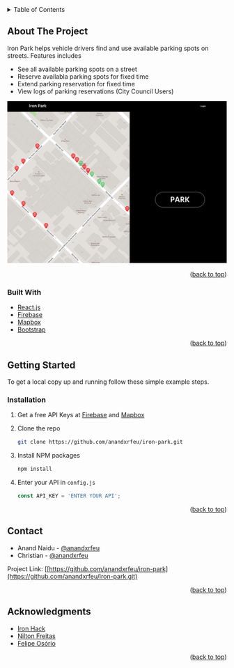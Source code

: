 <div id="top"></div>

<!-- TABLE OF CONTENTS -->
<details>
  <summary>Table of Contents</summary>
  <ol>
    <li>
      <a href="#about-the-project">About The Project</a>
      <ul>
        <li><a href="#built-with">Built With</a></li>
      </ul>
    </li>
    <li>
      <a href="#getting-started">Getting Started</a>
      <ul>
        <li><a href="#installation">Installation</a></li>
      </ul>
    </li>
    <li><a href="#contact">Contact</a></li>
    <li><a href="#acknowledgments">Acknowledgments</a></li>
  </ol>
</details>

<!-- ABOUT THE PROJECT -->
## About The Project


Iron Park helps vehicle drivers find and use available parking spots on streets. Features includes
* See all available parking spots on a street
* Reserve availabla parking spots for fixed time 
* Extend parking reservation for fixed time
* View logs of parking reservations (City Council Users)


[![Product Name Screen Shot][product-screenshot]](https://iron-park.netlify.app/)

<p align="right">(<a href="#top">back to top</a>)</p>


### Built With

* [React.js](https://reactjs.org/)
* [Firebase](https://firebase.google.com/)
* [Mapbox](https://www.mapbox.com/)
* [Bootstrap](https://getbootstrap.com)

<p align="right">(<a href="#top">back to top</a>)</p>


<!-- GETTING STARTED -->
## Getting Started

To get a local copy up and running follow these simple example steps.

### Installation

1. Get a free API Keys at [Firebase](https://firebase.google.com/) and [Mapbox](https://www.mapbox.com/)

2. Clone the repo
   ```sh
   git clone https://github.com/anandxrfeu/iron-park.git
   ```
3. Install NPM packages
   ```sh
   npm install
   ```
4. Enter your API in `config.js`
   ```js
   const API_KEY = 'ENTER YOUR API';
   ```

<p align="right">(<a href="#top">back to top</a>)</p>


<!-- CONTACT -->
## Contact

* Anand Naidu - [@anandxrfeu](https://twitter.com/anandxrfeu)
* Christian - [@anandxrfeu](https://twitter.com/anandxrfeu)

Project Link: [[https://github.com/anandxrfeu/iron-park](https://github.com/anandxrfeu/iron-park.git)

<p align="right">(<a href="#top">back to top</a>)</p>


<!-- ACKNOWLEDGMENTS -->
## Acknowledgments

* [Iron Hack](https://github.com/ironhack)
* [Nilton Freitas](https://github.com/oniltos)
* [Felipe Osório](https://github.com/Briofita09)

<p align="right">(<a href="#top">back to top</a>)</p>

<!-- MARKDOWN LINKS & IMAGES -->
[product-screenshot]: src/assets/images/screenshot.png
